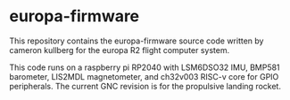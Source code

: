 # europa-firmware

This repository contains the europa-firmware source code written by cameron kullberg for the europa R2 flight computer system.

This code runs on a raspberry pi RP2040 with LSM6DSO32 IMU, BMP581 barometer, LIS2MDL magnetometer, and ch32v003 RISC-v core for GPIO peripherals.
The current GNC revision is for the propulsive landing rocket.

